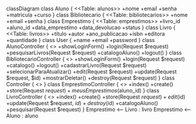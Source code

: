 classDiagram
  class Aluno {
    <<Table: alunos>>
    +nome
    +email
    +senha
    +matricula
    +curso
  }
  class Bibliotecario {
    <<Table: bibliotecarios>>
    +nome
    +email
    +senha
  }
  class Emprestimo {
    <<Table: emprestimos>>
    +livro_id
    +aluno_id
    +data_emprestimo
    +data_devolucao
    +status
  }
  class Livro {
    <<Table: livros>>
    +titulo
    +autor
    +ano_publicacao
    +isbn
    +editora
    +quantidade
  }
  class User {
    +name
    +email
    +password
  }
  class AlunoController {
    <<Controller>>
    +showLoginForm()
    +login(Request $request)
    +pesquisarLivros(Request $request)
    +catalogoAluno()
    +logout()
  }
  class BibliotecarioController {
    <<Controller>>
    +showLoginForm()
    +login(Request $request)
    +catalogo()
    +logout()
    +cadastrarLivro(Request $request)
    +selecionarParaAtualizar()
    +edit(Request $request)
    +update(Request $request, $id)
    +mostrarDeletar()
    +destroy(Request $request)
  }
  class Controller {
    <<Controller>>
  }
  class EmprestimoController {
    <<Controller>>
    +index()
    +create()
    +store(Request $request)
    +meusEmprestimos($aluno_id)
  }
  class LivroController {
    <<Controller>>
    +index()
    +create()
    +store(Request $request)
    +edit($id)
    +update(Request $request, $id)
    +destroy($id)
    +catalogoAluno()
    +pesquisar(Request $request)
  }
  Emprestimo <-- Livro : livro
  Emprestimo <-- Aluno : aluno
